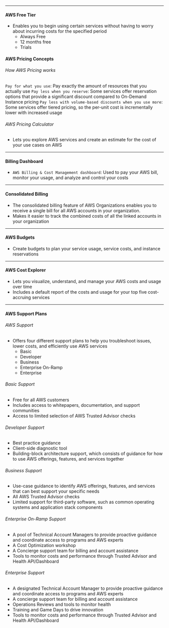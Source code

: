 ***
#### AWS Free Tier
* Enables you to begin using certain services without having to worry about incurring costs for the specified period
	* Always Free
	* 12 months free
	* Trials

#### AWS Pricing Concepts
###### How AWS Pricing works
`Pay for what you use`: Pay exactly the amount of resources that you actually use
`Pay less when you reserve`: Some services offer reservation options that provide a significant discount compared to On-Demand Instance pricing
`Pay less with volume-based discounts when you use more`: Some services offer tiered pricing, so the per-unit cost is incrementally lower with increased usage 

###### AWS Pricing Calculator
* Lets you explore AWS services and create an estimate for the cost of your use cases on AWS

***
#### Billing Dashboard
* `AWS Billing & Cost Management dashboard`: Used to pay your AWS bill, monitor your usage, and analyze and control your costs

***
#### Consolidated Billing
* The consolidated billing feature of AWS Organizations enables you to receive a single bill for all AWS accounts in your organization. 
* Makes it easier to track the combined costs of all the linked accounts in your organization

***
#### AWS Budgets
* Create budgets to plan your service usage, service costs, and instance reservations

***

#### AWS Cost Explorer
* Lets you visualize, understand, and manage your AWS costs and usage over time
* Includes a default report of the costs and usage for your top five cost-accruing services

***
#### AWS Support Plans
###### AWS Support
* Offers four different support plans to help you troubleshoot issues, lower costs, and efficiently use AWS services
	* Basic
	* Developer
	* Business
	* Enterprise On-Ramp
	* Enterprise

###### Basic Support
* Free for all AWS customers
* Includes access to whitepapers, documentation, and support communities
* Access to limited selection of AWS Trusted Advisor checks

###### Developer Support
* Best practice guidance
* Client-side diagnostic tool
* Building-block architecture support, which consists of guidance for how to use AWS offerings, features, and services together

###### Business Support
* Use-case guidance to identify AWS offerings, features, and services that can best support your specific needs
* All AWS Trusted Advisor checks
* Limited support for third-party software, such as common operating systems and application stack components

###### Enterprise On-Ramp Support
* A pool of Technical Account Managers to provide proactive guidance and coordinate access to programs and AWS experts
* A Cost Optimization workshop
* A Concierge support team for billing and account assistance
* Tools to monitor costs and performance through Trusted Advisor and Health API/Dashboard

###### Enterprise Support
* A designated Technical Account Manager to provide proactive guidance and coordinate access to programs and AWS experts
* A concierge support team for billing and account assistance
* Operations Reviews and tools to monitor health
* Training and Game Days to drive innovation
* Tools to monitor costs and performance through Trusted Advisor and Health API/Dashboard

